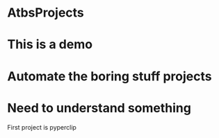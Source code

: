 # AtbsProjects
# This is a demo
# Automate the boring stuff projects
# Need to understand something
First project is pyperclip
